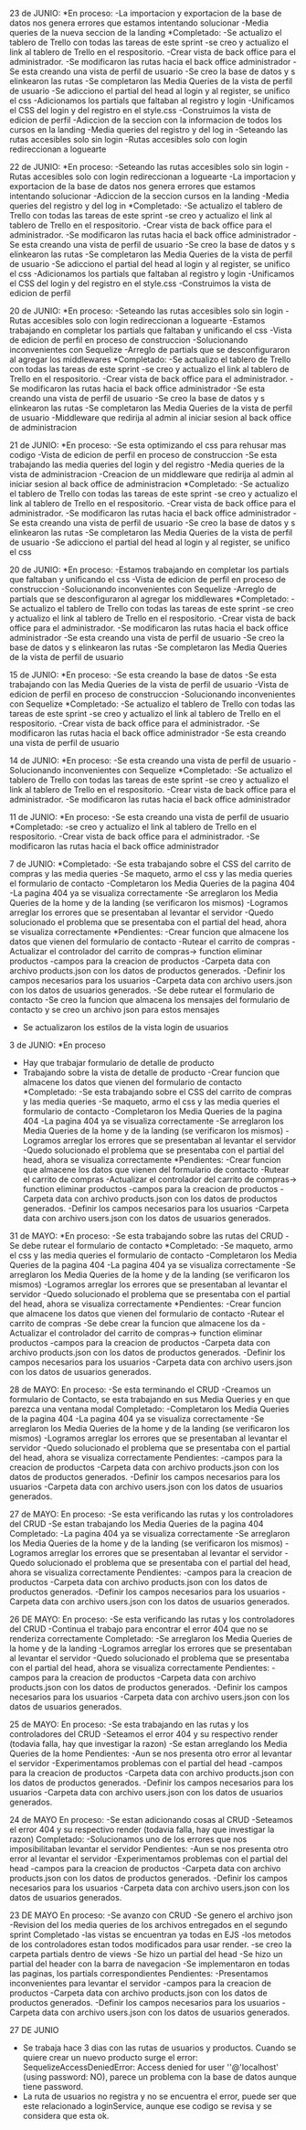 23 de JUNIO:
*En proceso:
-La importacion y exportacion de la base de datos nos genera errores que estamos intentando solucionar
-Media queries de la nueva seccion de la landing
*Completado: 
-Se actualizo el tablero de Trello con todas las tareas de este sprint
-se creo y actualizo el link al tablero de Trello en el respositorio.
-Crear vista de back office para el administrador.
-Se modificaron las rutas hacia el back office administrador
-Se esta creando una vista de perfil de usuario
-Se creo la base de datos y s elinkearon las rutas
-Se completaron las Media Queries de la vista de perfil de usuario
-Se adicciono el partial del head al login y al register, se unifico el css
-Adicionamos los partials que faltaban al registro y login
-Unificamos el CSS del login y del registro en el style.css
-Construimos la vista de edicion de perfil
-Adiccion de la seccion con la informacion de todos los cursos en la landing
-Media queries del registro y del log in
-Seteando las rutas accesibles solo sin login
-Rutas accesibles solo con login redireccionan a loguearte

22 de JUNIO:
*En proceso:
-Seteando las rutas accesibles solo sin login
-Rutas accesibles solo con login redireccionan a loguearte
-La importacion y exportacion de la base de datos nos genera errores que estamos intentando solucionar
-Adiccion de la seccion cursos en la landing
-Media queries del registro y del log in
*Completado: 
-Se actualizo el tablero de Trello con todas las tareas de este sprint
-se creo y actualizo el link al tablero de Trello en el respositorio.
-Crear vista de back office para el administrador.
-Se modificaron las rutas hacia el back office administrador
-Se esta creando una vista de perfil de usuario
-Se creo la base de datos y s elinkearon las rutas
-Se completaron las Media Queries de la vista de perfil de usuario
-Se adicciono el partial del head al login y al register, se unifico el css
-Adicionamos los partials que faltaban al registro y login
-Unificamos el CSS del login y del registro en el style.css
-Construimos la vista de edicion de perfil


20 de JUNIO:
*En proceso: 
-Seteando las rutas accesibles solo sin login
-Rutas accesibles solo con login redireccionan a loguearte
-Estamos trabajando en completar los partials que faltaban y unificando el css
-Vista de edicion de perfil en proceso de construccion
-Solucionando inconvenientes con Sequelize
-Arreglo de partials que se desconfiguraron al agregar los middlewares
*Completado: 
-Se actualizo el tablero de Trello con todas las tareas de este sprint
-se creo y actualizo el link al tablero de Trello en el respositorio.
-Crear vista de back office para el administrador.
-Se modificaron las rutas hacia el back office administrador
-Se esta creando una vista de perfil de usuario
-Se creo la base de datos y s elinkearon las rutas
-Se completaron las Media Queries de la vista de perfil de usuario
-Middleware que redirija al admin al iniciar sesion al back office de administracion


21 de JUNIO:
*En proceso:
-Se esta optimizando el css para rehusar mas codigo
-Vista de edicion de perfil en proceso de construccion
-Se esta trabajando las media queries del login y del registro
-Media queries de la vista de administracion
-Creacion de un middleware que redirija al admin al iniciar sesion al back office de administracion
*Completado: 
-Se actualizo el tablero de Trello con todas las tareas de este sprint
-se creo y actualizo el link al tablero de Trello en el respositorio.
-Crear vista de back office para el administrador.
-Se modificaron las rutas hacia el back office administrador
-Se esta creando una vista de perfil de usuario
-Se creo la base de datos y s elinkearon las rutas
-Se completaron las Media Queries de la vista de perfil de usuario
-Se adicciono el partial del head al login y al register, se unifico el css


20 de JUNIO:
*En proceso: 
-Estamos trabajando en completar los partials que faltaban y unificando el css
-Vista de edicion de perfil en proceso de construccion
-Solucionando inconvenientes con Sequelize
-Arreglo de partials que se desconfiguraron al agregar los middlewares
*Completado: 
-Se actualizo el tablero de Trello con todas las tareas de este sprint
-se creo y actualizo el link al tablero de Trello en el respositorio.
-Crear vista de back office para el administrador.
-Se modificaron las rutas hacia el back office administrador
-Se esta creando una vista de perfil de usuario
-Se creo la base de datos y s elinkearon las rutas
-Se completaron las Media Queries de la vista de perfil de usuario

15 de JUNIO:
*En proceso: 
-Se esta creando la base de datos
-Se esta trabajando con las Media Queries de la vista de perfil de usuario
-Vista de edicion de perfil en proceso de construccion
-Solucionando inconvenientes con Sequelize
*Completado: 
-Se actualizo el tablero de Trello con todas las tareas de este sprint
-se creo y actualizo el link al tablero de Trello en el respositorio.
-Crear vista de back office para el administrador.
-Se modificaron las rutas hacia el back office administrador
-Se esta creando una vista de perfil de usuario

14 de JUNIO:
*En proceso: 
-Se esta creando una vista de perfil de usuario
-Solucionando inconvenientes con Sequelize
*Completado: 
-Se actualizo el tablero de Trello con todas las tareas de este sprint
-se creo y actualizo el link al tablero de Trello en el respositorio.
-Crear vista de back office para el administrador.
-Se modificaron las rutas hacia el back office administrador

11 de JUNIO:
*En proceso: -Se esta creando una vista de perfil de usuario
*Completado: -se creo y actualizo el link al tablero de Trello en el respositorio.
-Crear vista de back office para el administrador.
-Se modificaron las rutas hacia el back office administrador

7 de JUNIO:
*Completado:
-Se esta trabajando sobre el CSS del carrito de compras y las media queries
-Se maqueto, armo el css y las media queries el formulario de contacto
-Completaron los Media Queries de la pagina 404
-La pagina 404 ya se visualiza correctamente
-Se arreglaron los Media Queries de la home y de la landing (se verificaron los mismos)
-Logramos arreglar los errores que se presentaban al levantar el servidor
-Quedo solucionado el problema que se presentaba con el partial del head, ahora se visualiza correctamente
*Pendientes:
-Crear funcion que almacene los datos que vienen del formulario de contacto
-Rutear el carrito de compras
-Actualizar el controlador del carrito de compras-> function eliminar productos
-campos para la creacion de productos
-Carpeta data con archivo products.json con los datos de productos
generados.
-Definir los campos necesarios para los usuarios
-Carpeta data con archivo users.json con los datos de usuarios generados.
-Se debe rutear el formulario de contacto
-Se creo la funcion que almacena los mensajes del formulario de contacto y se creo un archivo json para estos mensajes
- Se actualizaron los estilos de la vista login de usuarios

3 de JUNIO:
*En proceso
- Hay que trabajar formulario de detalle de producto
- Trabajando sobre la vista de detalle de producto
-Crear funcion que almacene los datos que vienen del formulario de contacto
*Completado:
-Se esta trabajando sobre el CSS del carrito de compras y las media queries
-Se maqueto, armo el css y las media queries el formulario de contacto
-Completaron los Media Queries de la pagina 404
-La pagina 404 ya se visualiza correctamente
-Se arreglaron los Media Queries de la home y de la landing (se verificaron los mismos)
-Logramos arreglar los errores que se presentaban al levantar el servidor
-Quedo solucionado el problema que se presentaba con el partial del head, ahora se visualiza correctamente
*Pendientes:
-Crear funcion que almacene los datos que vienen del formulario de contacto
-Rutear el carrito de compras
-Actualizar el controlador del carrito de compras-> function eliminar productos
-campos para la creacion de productos
-Carpeta data con archivo products.json con los datos de productos
generados.
-Definir los campos necesarios para los usuarios
-Carpeta data con archivo users.json con los datos de usuarios generados.

31 de MAYO:
*En proceso:
-Se esta trabajando sobre las rutas del CRUD
-Se debe rutear el formulario de contacto
*Completado:
-Se maqueto, armo el css y las media queries el formulario de contacto
-Completaron los Media Queries de la pagina 404
-La pagina 404 ya se visualiza correctamente
-Se arreglaron los Media Queries de la home y de la landing (se verificaron los mismos)
-Logramos arreglar los errores que se presentaban al levantar el servidor
-Quedo solucionado el problema que se presentaba con el partial del head, ahora se visualiza correctamente
*Pendientes:
-Crear funcion que almacene los datos que vienen del formulario de contacto
-Rutear el carrito de compras
-Se debe crear la funcion que almacene los da
-Actualizar el controlador del carrito de compras-> function eliminar productos
-campos para la creacion de productos
-Carpeta data con archivo products.json con los datos de productos
generados.
-Definir los campos necesarios para los usuarios
-Carpeta data con archivo users.json con los datos de usuarios generados.

28 de MAYO:
En proceso:
-Se esta terminando el CRUD
-Creamos un formulario de Contacto, se esta trabajando en sus Media Queries y en que parezca una ventana modal
Completado:
-Completaron los Media Queries de la pagina 404
-La pagina 404 ya se visualiza correctamente
-Se arreglaron los Media Queries de la home y de la landing (se verificaron los mismos)
-Logramos arreglar los errores que se presentaban al levantar el servidor
-Quedo solucionado el problema que se presentaba con el partial del head, ahora se visualiza correctamente
Pendientes:
-campos para la creacion de productos
-Carpeta data con archivo products.json con los datos de productos
generados.
-Definir los campos necesarios para los usuarios
-Carpeta data con archivo users.json con los datos de usuarios generados.

27 de MAYO:
En proceso:
-Se esta verificando las rutas y los controladores del CRUD
-Se estan trabajando los Media Queries de la pagina 404
Completado:
-La pagina 404 ya se visualiza correctamente
-Se arreglaron los Media Queries de la home y de la landing (se verificaron los mismos)
-Logramos arreglar los errores que se presentaban al levantar el servidor
-Quedo solucionado el problema que se presentaba con el partial del head, ahora se visualiza correctamente
Pendientes:
-campos para la creacion de productos
-Carpeta data con archivo products.json con los datos de productos
generados.
-Definir los campos necesarios para los usuarios
-Carpeta data con archivo users.json con los datos de usuarios generados.

26 DE MAYO:
En proceso:
-Se esta verificando las rutas y los controladores del CRUD 
-Continua el trabajo para encontrar el error 404 que no se renderiza correctamente
Completado:
-Se arreglaron los Media Queries de la home y de la landing
-Logramos arreglar los errores que se presentaban al levantar el servidor
-Quedo solucionado el problema que se presentaba con el partial del head, ahora se visualiza correctamente
Pendientes:
-campos para la creacion de productos
-Carpeta data con archivo products.json con los datos de productos
generados.
-Definir los campos necesarios para los usuarios
-Carpeta data con archivo users.json con los datos de usuarios generados.

25 de MAYO:
En proceso:
-Se esta trabajando en las rutas y los controladores del CRUD
-Seteamos el error 404 y su respectivo render (todavia falla, hay que investigar la razon)
-Se estan arreglando los Media Queries de la home
Pendientes:
-Aun se nos presenta otro error al levantar el servidor
-Experimentamos problemas con el partial del head
-campos para la creacion de productos
-Carpeta data con archivo products.json con los datos de productos
generados.
-Definir los campos necesarios para los usuarios
-Carpeta data con archivo users.json con los datos de usuarios generados.



24 de MAYO
En proceso:
-Se estan adicionando cosas al CRUD
-Seteamos el error 404 y su respectivo render (todavia falla, hay que investigar la razon)
Completado:
-Solucionamos uno de los errores que nos imposibilitaban levantar el servidor
Pendientes:
-Aun se nos presenta otro error al levantar el servidor
-Experimentamos problemas con el partial del head
-campos para la creacion de productos
-Carpeta data con archivo products.json con los datos de productos
generados.
-Definir los campos necesarios para los usuarios
-Carpeta data con archivo users.json con los datos de usuarios generados.


23 DE MAYO
En proceso:
-Se avanzo con CRUD 
-Se genero el archivo json 
-Revision del los media queries de los archivos entregados en el segundo sprint
Completado
-las vistas se encuentran ya todas en EJS
-los metodos de los controladores estan todos modificados para usar render.
-se creo la carpeta partials dentro de views 
-Se hizo un partial del head 
-Se hizo un partial del header con la barra de navegacion 
-Se implementaron en todas las paginas, los partials correspondientes
Pendientes:
-Presentamos inconvenientes para levantar el servidor
-campos para la creacion de productos
-Carpeta data con archivo products.json con los datos de productos
generados.
-Definir los campos necesarios para los usuarios
-Carpeta data con archivo users.json con los datos de usuarios generados.

27 DE JUNIO
- Se trabaja hace 3 dias con las rutas de usuarios y productos. Cuando se quiere crear un nuevo producto surge el error:
SequelizeAccessDeniedError: Access denied for user ''@'localhost' (using password: NO), parece un problema con la base de datos aunque tiene password.
- La ruta de usuarios no registra y no se encuentra el error, puede ser que este relacionado a loginService, aunque ese codigo se revisa y se considera que esta ok. 

